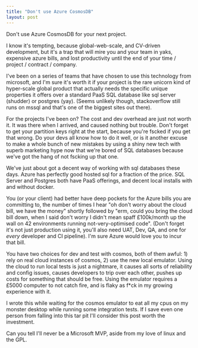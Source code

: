 ```yaml
---
title: "Don't use Azure CosmosDB"
layout: post
---
```


 Don't use Azure CosmosDB for your next project.

I know it's tempting, because global-web-scale, and CV-driven development, but it's a trap that will mire you and your team in yaks, expensive azure bills, and lost productivity until the end of your time / project / contract / company.

I've been on a series of teams that have chosen to use this technology from microsoft, and I'm sure it's worth it if your project is the rare unicorn kind of hyper-scale global product that actually needs the specific unique properties it offers over a standard PaaS SQL database like sql server (shudder) or postgres (yay). (Seems unlikely though, stackoverflow still runs on mssql and that's one of the biggest sites out there).

For the projects I've been on? The cost and dev overhead are just not worth it. It was there when I arrived, and caused nothing but trouble. Don't forget to get your partition keys right at the start, because you're fscked if you get that wrong. Do your devs all know how to do it well, or is it another excuse to make a whole bunch of new mistakes by using a shiny new tech with superb marketing hype now that we're bored of SQL databases because we've got the hang of not fscking up that one.

We've just about got a decent way of working with sql databases these days. Azure has perfectly good hosted sql for a fraction of the price. SQL Server and Postgres both have PaaS offerings, and decent local installs with and without docker.

You (or your client) had better have deep pockets for the Azure bills you are committing to, the number of times I hear "oh don't worry about the cloud bill, we have the money" shortly followed by "erm, could you bring the cloud bill down, when I said don't worry I didn't mean spaff £100k/month up the wall on 42 environments running not-very-optimised code". (Don't forget it's not just production using it, you'll also need UAT, Dev, QA, and one for *every* developer and CI pipeline). I'm sure Azure would love you to incur that bill.

You have two choices for dev and test with cosmos, both of them awful: 1) rely on real cloud instances of cosmos, 2) use the new local emulator. Using the cloud to run local tests is just a nightmare, it causes all sorts of reliability and config issues, causes developers to trip over each other, pushes up costs for something that should be free. Using the emulator requires a £5000 computer to not catch fire, and is flaky as f*ck in my growing experience with it.

I wrote this while waiting for the cosmos emulator to eat all my cpus on my monster desktop while running some integration tests. If I save even one person from falling into this tar pit I'll consider this post worth the investment.

Can you tell I'll never be a Microsoft MVP, aside from my love of linux and the GPL.
